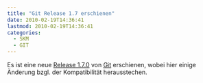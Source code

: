 ```yaml
---
title: "Git Release 1.7 erschienen"
date: 2010-02-19T14:36:41
lastmod: 2010-02-19T14:36:41
categories:
  - SKM
  - GIT
---
```

Es ist eine neue <a href="http://www.kernel.org/pub/software/scm/git/docs/RelNotes-1.7.0.txt">Release 1.7.0</a> von <a href="http://git-scm.com/">Git</a> erschienen, wobei hier einige Änderung bzgl. der Kompatibilität herausstechen.

